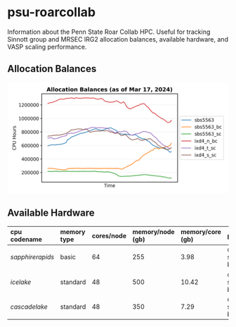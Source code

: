 # psu-roarcollab

Information about the Penn State Roar Collab HPC. Useful for tracking Sinnott group and MRSEC IRG2 allocation balances, available hardware, and VASP scaling performance.

## Allocation Balances
![plot](/results/alloc_balances.png)

## Available Hardware
|cpu codename       |memory type|cores/node |memory/node (gb)   |memory/core (gb)   |partitions             |
|:---               |:---       |:---       |:---               |:---               |:---                   |
|*sapphirerapids*   |basic      |64         |255                |3.98               |open, sla-prio, burst  |
|*icelake*          |standard   |48         |500                |10.42              |open, sla-prio, burst  |
|*cascadelake*      |standard   |48         |350                |7.29               |open, sla-prio, burst  |